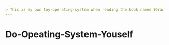 ```yaml
---
> This is my own toy-operating-system when reading the book named 《Oranges' 一个操作系统的实现》
---
```

# Do-Opeating-System-Youself


